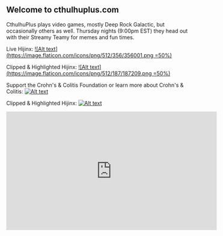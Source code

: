 ## Welcome to cthulhuplus.com

CthulhuPlus plays video games, mostly Deep Rock Galactic, but occasionally others as well. Thursday nights (9:00pm EST) they head out with their Streamy Teamy for memes and fun times.

Live Hijinx: [![Alt text](https://image.flaticon.com/icons/png/512/356/356001.png =50%)](https://twitch.tv/cthulhuplus)

Clipped & Highlighted Hijinx: [![Alt text](https://image.flaticon.com/icons/png/512/187/187209.png =50%)](https://youtube.com/cthulhuplus)

Support the Crohn's & Colitis Foundation or learn more about Crohn's & Colitis: [![Alt text](https://receptrx.com/wp-content/uploads/2019/02/crohns_colitis_foundation_logo.png)](https://www.crohnscolitisfoundation.org/)

<p>
<!-- Add a placeholder for the Twitch embed -->
<div id="twitch-embed"></div>
<!-- Load the Twitch embed script -->
<script src="https://player.twitch.tv/js/embed/v1.js"></script>

<!-- Create a Twitch.Player object. This will render within the placeholder div -->
<script type="text/javascript">
  new Twitch.Player("twitch-embed", {
    channel: "cthulhuplus"
  });
</script>
<p>

Clipped & Highlighted Hijinx: [![Alt text](https://image.flaticon.com/icons/png/512/187/187209.png)](https://youtube.com/cthulhuplus)
<p>
<iframe width="560" height="315" src="https://www.youtube.com/embed/pu6Cdz1FeNQ" title="YouTube video player" frameborder="0" allow="accelerometer; clipboard-write; encrypted-media; gyroscope; picture-in-picture" allowfullscreen></iframe>

